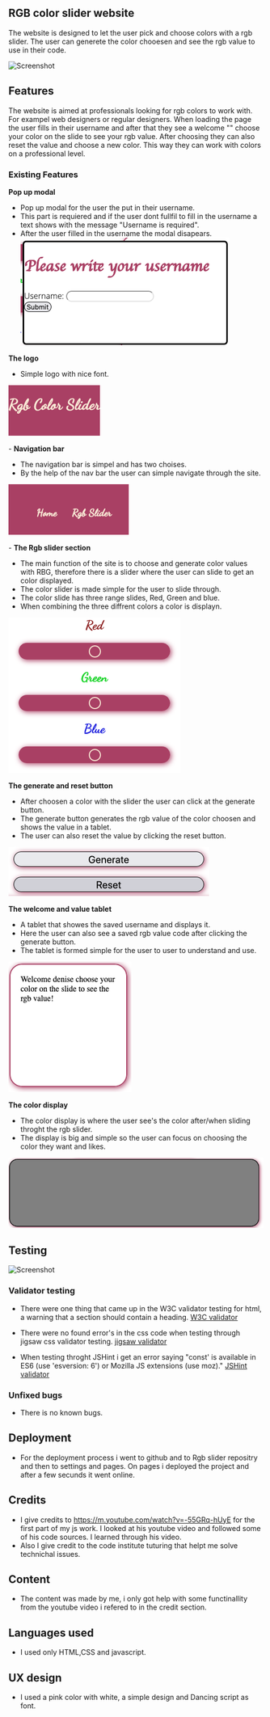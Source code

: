 ## RGB color slider website 

The website is designed to let the user pick and choose colors with a rgb slider. The user can generete the color chooesen and see the rgb value to use in their code.

![Screenshot]()


## Features

The website is aimed at professionals looking for rgb colors to work with. For exampel web designers or regular designers. When loading the page the user fills in their username and after that they see a welcome "" choose your color on the slide to see your rgb value. After choosing they can also reset the value and choose a new color. This way they can work with colors on a professional level. 

### Existing Features

__Pop up modal__

- Pop up modal for the user the put in their username.
- This part is requiered and if the user dont fullfil to fill in the username a text shows with the message "Username is required".
- After the user filled in the username the modal disapears.
![Popupmodal](assets/image/modal.png)

__The logo__

- Simple logo with nice font. 

![Logo](assets/image/logo.png)

- __Navigation bar__

- The navigation bar is simpel and has two choises. 
- By the help of the nav bar the user can simple navigate through the site.

![Navigation](assets/image/navbar.png)

- __The Rgb slider section__

- The main function of the site is to choose and generate color values with RBG, therefore there is a slider where the user can slide to get an color displayed. 
- The color slider is made simple for the user to slide through.
- The color slide has three range slides, Red, Green and blue.
- When combining the three diffrent colors a color is displayn. 

![Slider](assets/image/slider.png)

__The generate and reset button__

- After choosen a color with the slider the user can click at the generate button.
- The generate button generates the rgb value of the color choosen and shows the value in a tablet.
- The user can also reset the value by clicking the reset button.

![Button](assets/image/btn.png)

__The welcome and value tablet__

- A tablet that showes the saved username and displays it.
- Here the user can also see a saved rgb value code after clicking the generate button.
- The tablet is formed simple for the user to user to understand and use.

![Tablet](assets/image/welcome.png)

__The color display__

- The color display is where the user see's the color after/when sliding throght the rgb slider.
- The display is big and simple so the user can focus on choosing the color they want and likes.

![Display](assets/image/display.png)

## Testing

![Screenshot]()


### Validator testing 

- There were one thing that came up in the W3C validator testing for html, a warning that a section should contain a heading. [W3C validator](https://validator.w3.org/nu/#textarea)

- There were no found error's in the css code when testing through jigsaw css validator testing. [jigsaw validator](https://jigsaw.w3.org/css-validator/validator)

- When testing throght JSHint i get an error saying "const' is available in ES6 (use 'esversion: 6') or Mozilla JS extensions (use moz)." [JSHint validator](https://jshint.com/)

### Unfixed bugs 

- There is no known bugs.

## Deployment

- For the deployment process i went to github and to Rgb slider repositry and then to settings and pages. On pages i deployed the project and after a few secunds it went online.


## Credits 

- I give credits to https://m.youtube.com/watch?v=-55GRq-hUyE for the first part of my js work. I looked at his youtube video and followed some of his code sources. I learned through his video. 
- Also I give credit to the code institute tuturing that helpt me solve technichal issues.

## Content 

- The content was made by me, i only got help with some functinallity from the youtube video i refered to in the credit section. 

## Languages used

- I used only HTML,CSS and javascript.

## UX design

- I used a pink color with white, a simple design and Dancing script as font.

